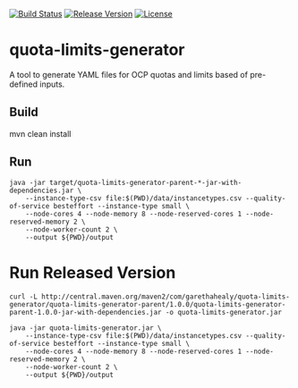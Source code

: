 [![Build Status](https://travis-ci.org/garethahealy/quota-limits-generator.svg?branch=master)](https://travis-ci.org/garethahealy/quota-limits-generator)
[![Release Version](https://img.shields.io/maven-central/v/com.garethahealy.quota-limits-generator/quota-limits-generator.svg?maxAge=2592000)](https://mvnrepository.com/artifact/com.garethahealy.quota-limits-generator/quota-limits-generator-parent)
[![License](https://img.shields.io/hexpm/l/plug.svg?maxAge=2592000)]()

# quota-limits-generator
A tool to generate YAML files for OCP quotas and limits based of pre-defined inputs.

## Build
mvn clean install

## Run
    java -jar target/quota-limits-generator-parent-*-jar-with-dependencies.jar \
        --instance-type-csv file:$(PWD)/data/instancetypes.csv --quality-of-service besteffort --instance-type small \
        --node-cores 4 --node-memory 8 --node-reserved-cores 1 --node-reserved-memory 2 \
        --node-worker-count 2 \
        --output ${PWD}/output
        
# Run Released Version
    curl -L http://central.maven.org/maven2/com/garethahealy/quota-limits-generator/quota-limits-generator-parent/1.0.0/quota-limits-generator-parent-1.0.0-jar-with-dependencies.jar -o quota-limits-generator.jar
    
    java -jar quota-limits-generator.jar \
        --instance-type-csv file:$(PWD)/data/instancetypes.csv --quality-of-service besteffort --instance-type small \
        --node-cores 4 --node-memory 8 --node-reserved-cores 1 --node-reserved-memory 2 \
        --node-worker-count 2 \
        --output ${PWD}/output
